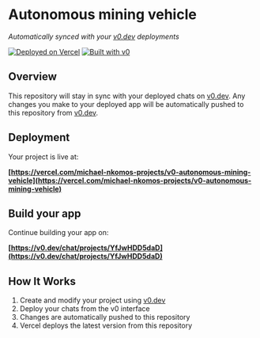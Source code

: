 # Autonomous mining vehicle

*Automatically synced with your [v0.dev](https://v0.dev) deployments*

[![Deployed on Vercel](https://img.shields.io/badge/Deployed%20on-Vercel-black?style=for-the-badge&logo=vercel)](https://vercel.com/michael-nkomos-projects/v0-autonomous-mining-vehicle)
[![Built with v0](https://img.shields.io/badge/Built%20with-v0.dev-black?style=for-the-badge)](https://v0.dev/chat/projects/YfJwHDD5daD)

## Overview

This repository will stay in sync with your deployed chats on [v0.dev](https://v0.dev).
Any changes you make to your deployed app will be automatically pushed to this repository from [v0.dev](https://v0.dev).

## Deployment

Your project is live at:

**[https://vercel.com/michael-nkomos-projects/v0-autonomous-mining-vehicle](https://vercel.com/michael-nkomos-projects/v0-autonomous-mining-vehicle)**

## Build your app

Continue building your app on:

**[https://v0.dev/chat/projects/YfJwHDD5daD](https://v0.dev/chat/projects/YfJwHDD5daD)**

## How It Works

1. Create and modify your project using [v0.dev](https://v0.dev)
2. Deploy your chats from the v0 interface
3. Changes are automatically pushed to this repository
4. Vercel deploys the latest version from this repository